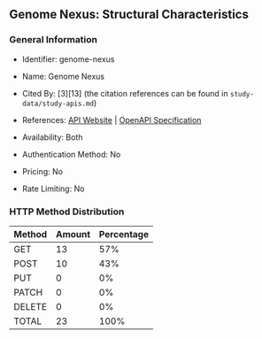 ## Genome Nexus: Structural Characteristics

### General Information

- Identifier: genome-nexus

- Name: Genome Nexus

- Cited By: [3][13] (the citation references can be found in `study-data/study-apis.md`)

- References: [API Website](https://docs.genomenexus.org/api) | [OpenAPI Specification](https://www.genomenexus.org/swagger-ui.html)

- Availability: Both

- Authentication Method: No

- Pricing: No

- Rate Limiting: No

### HTTP Method Distribution

| Method | Amount | Percentage |
|--------|--------|------------|
| GET | 13 | 57% |
| POST | 10 | 43% |
| PUT | 0 | 0% |
| PATCH | 0 | 0% |
| DELETE | 0 | 0% |
| TOTAL | 23 | 100% |
